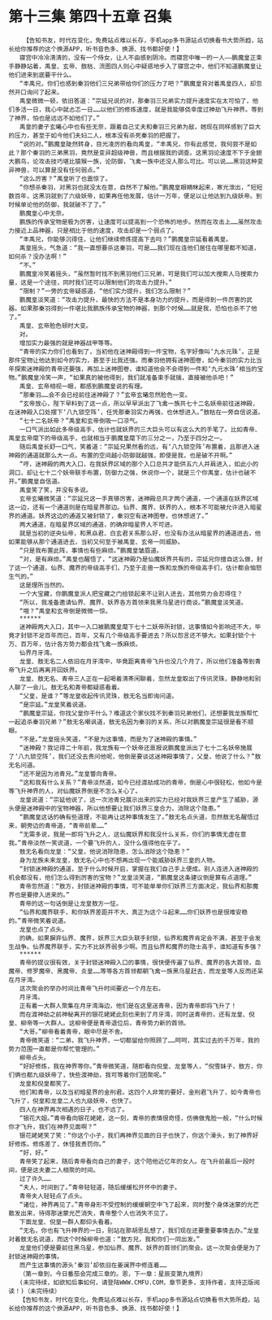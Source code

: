 # 第十三集 第四十五章 召集
        【告知书友，时代在变化，免费站点难以长存，手机app多书源站点切换看书大势所趋，站长给你推荐的这个换源APP，听书音色多、换源、找书都好使！】
       寝宫中冷冷清清的，没有一个侍女，让人不由感到阴冷。而寝宫中唯一的一人——鹏魔皇正束手静静站着，禹皇、玄帝、敖枯、流图四人则心中疑惑地步入了寝宫之中，他们不知道鹏魔皇让他们进来到底要干什么。
       “丰禹兄，你们也感到秦羽他们三兄弟带给你们的压力了吧？”鹏魔皇背对着禹皇四人，却忽然开口询问了起来。
       禹皇微微一顿，依旧答道：“宗延兄说的对，那秦羽三兄弟实力提升速度实在太可怕了，他们多活一日，我心中就忐忑一日……以他们的修炼速度，就是我能够侥幸度过神劫飞升神界。等到了神界，怕也是远远不如他们了。”
       禹皇的妻子玄曦心中也有些无奈，跟着自己丈夫和秦羽三兄弟为敌，她现在同样感到了巨大的压力，甚至于如今他们夫妇二人，根本没有杀死秦羽的把握了。
       “说的对。”鹏魔皇陡然转身，目光凌厉的看向禹皇，“丰禹兄，你有此感觉，我何尝不是如此？那个秦羽的三弟黑羽，竟然是变异超级神兽，而且根据我的调查。这黑羽论速度不下于金翅大鹏鸟，论攻击技巧堪比猿猴一族，论防御，飞禽一族中还没人那么可比。可以说……黑羽这种变异神兽，可以算是没有任何弱点。”
       “这么厉害？”禹皇听了也震惊了。
       “你想杀秦羽，对黑羽也就没太在意，自然不了解他。”鹏魔皇眼睛眯起来，寒光泄出，“短短数百年，这黑羽就到了六级妖帝，如果再任他发展，估计一万年，便足以让他达到九级妖帝。到时候单论他的防御，我就破不了了。”
       鹏魔皇心中无奈。
       鹏族的传承宝物是极为厉害，让速度可以提高到一个恐怖的地步。然而在攻击上……虽然攻击力接近上品神器，只是相比于他的速度，攻击却是一个弱点了。
       “丰禹兄，你能够沉得住，让他们继续修炼提高下去吗？”鹏魔皇宗延看着禹皇。
       禹皇摇头，气急道：“我一直想要杀这秦羽，可是……我们现在连他们居住在哪里都不知道，如何杀？没办法啊！”
       “不。”
       鹏魔皇冷笑着摇头，“虽然暂时找不到黑羽他们三兄弟，可是我们可以加大搜索人马搜索力量，这是一个途径，同时我们还可以限制他们的攻击力提升。”
       “限制？”一旁的玄帝疑惑道，“他们实力提升，我们怎么限制？”
       鹏魔皇淡笑道：“攻击力提升，最快的方法不是本身功力的提升，而是得到一件厉害的武器。如果那秦羽得到一件堪比我鹏族传承宝物的神器，到那个时候……就是我，恐怕也杀不了他了。”
       禹皇、玄帝脸色顿时大变。
       对。
       增加实力最强的就是神器战甲等等。
       “青帝的实力你们也看到了，当初他在迷神殿得到一件宝物，名字好像叫‘九水元珠’。正是那件宝物让他达到如今的实力，甚至于比我还强。而秦羽他拥有迷神图卷，如今秦羽的实力比当年探索迷神殿的青帝还要强，再加上迷神图卷，谁知道他会不会得到一件和‘九元水珠’相当的宝物。”鹏魔皇冷笑一声，“如果真的被他得到，我们就准备束手就擒，直接被他杀吧！”
       禹皇、玄帝相视一眼，都感到鹏魔皇说的有理。
       “那秦羽……会不会已经前往迷神殿了？”玄帝玄曦忽然脸色一变。
       “玄帝放心，陛下早料到了这一点，所以早早派出了飞禽一族共七十二名妖帝前往迷神殿，在迷神殿入口处摆下‘八九锁空阵’，任凭那秦羽实力再强，也休想进入。”敖枯在一旁自信说道。
       “七十二名妖帝？”禹皇和玄帝倒吸一口凉气。
       一口气派出如此多帝级高手，估计也就妖界的三大巨头可以有这么大的手笔了。比如青帝、禹皇玄帝麾下的帝级高手，也就相当于鹏魔皇麾下的三分之一，乃至于四分之一。
       随后禹皇长舒一口气，笑着道：“宗延兄果然看的远，有‘八九锁空阵’布置着，且那进入迷神殿的通道就那么大一点。布置的空间越小防御就越强，即使是我，也是破不开啊。”
       “哼，迷神殿的两大入口，在我妖界区域的那个入口总共才能供五六人并肩进入，如此小的洞口，却让七十二个妖帝联手布置，防御力之强，休说你一个，就是三个你禹皇，估计也破不开。”鹏魔皇自信道。
       禹皇笑了笑，并没有多说。
       玄帝玄曦微笑道：“宗延兄这一手真够厉害，迷神殿总共才两个通道，一个通道在妖界区域这一边，还有一个通道则是在暗星界那边。仙界、魔界、妖界的人，根本不可能被允许进入暗星界的通道。妖界这边的通道又被封锁了，秦羽空有迷神图卷，也休想进了。”
       两大通道，在暗星界区域的通道，的确非暗星界人不可进。
       就是当初的逆央仙帝，和黑焱君、白玄君关系那么好，也没有办法从暗星界的通道进去，他如果能够从那个通道进去，当初又何至于被禹皇、玄帝一同威胁。
       “只是我布置此阵，事情也有些麻烦。”鹏魔皇皱眉道。
       “对，是有麻烦。”禹皇也醒悟了，“这迷神殿乃是仙魔妖界共有的，宗延兄你擅自这么做，封了这一个通道，仙界、魔界的帝级高手们，乃至于走兽一族和龙族的帝级高手们，估计都会恼怒生气的。”
       这是理所当然的。
       一个大宝藏，你鹏魔皇派人把宝藏之门给锁起来不让别人进去，其他势力会忍得住？
       “所以，我准备邀请仙界、魔界、妖界各方首领来我黑乌星进行商谈。”鹏魔皇淡笑道。
       “哦？”禹皇和玄帝倒是微微一惊。
       ******
       迷神殿两大入口，其中一入口被鹏魔皇麾下七十二妖帝所封锁，这事情如今影响还不大，毕竟才封锁不足百年而已，百年，又有几个帝级高手要进去？所以怨言还不够大。如果封锁个十万、百万年，估计各方势力都会找飞禽一族麻烦。
       仙界月牙湾。
       龙皇、敖无名二人依旧在月牙湾中，毕竟距离青帝飞升也没几个月了，所以他们准备等到青帝飞升之后再离开回妖界。
       龙皇、敖无名、青帝三人正在一起喝着清茶闲聊着，忽然龙皇取出了传讯灵珠，静静地和别人聊了一会儿，敖无名和青帝都疑惑看着。
       “父皇，是谁？”等龙皇收起传讯灵珠，敖无名当即询问道。
       “是宗延。”龙皇笑着说道。
       “鹏魔皇宗延，你找父皇你干什么？难道这个家伙找不到秦羽兄弟他们，还想要我龙族帮忙一起追杀秦羽兄弟？”敖无名嘲讽道，敖无名因为秦羽的关系，所以对鹏魔皇宗延很是看不顺眼。
       “不是。”龙皇摇头笑道，“不是为这事情，而是为了迷神殿的事情。”
       “迷神殿？我记得二十年前，我龙族有一个妖帝还禀报说鹏魔皇派出了七十二名妖帝施展了‘八九锁空阵’，我们还没去责问他呢，他倒是要谈这迷神殿事情了，父皇，他说了什么？”敖无名问道。
       “还不是因为池青兄。”龙皇瞥向青帝。
       “这和我有什么关系？”青帝淡然道，如今已经渡劫成功的青帝，倒是心中很轻松，他如今是等飞升神界的人，对仙魔妖界倒是不怎么关心了。
       龙皇说道：“宗延他说了，这一次池青兄展示出来的实力已经对我妖界三皇产生了威胁，源头便是迷神殿中的宝物神器，所以他想要让我们妖界三皇合力，消除这个隐患。”
       “鹏魔皇这话的确有些道理，不能再让这种事情发生了。”敖无名点头道，忽然敖无名醒悟过来，朝旁边的青帝道，“青帝前辈……”
       “无需多说，我是一即将飞升之人，这仙魔妖界和我没什么关系，你们的事情无虚在意我。”青帝淡然一笑说道，一个要飞升的人，没什么值得他在乎了。
       敖无名看向龙皇：“父皇，他说消除隐患，怎么消除这个隐患？”
       身为龙族未来龙皇，敖无名心中也不想再出现一个能威胁妖界三皇的人物。
       “封锁迷神殿的通道，至于什么时候开启，掌握在我们自己手上便成。别人连进入迷神殿的机会都没有，他们怎么得到厉害的宝物？”龙皇淡笑道，“鹏魔皇这条建议倒是算有点道理。”
       青帝忽然道：“敖方，封锁迷神殿的事情，可不能单单你们妖界三方面决定，我仙界和那魔界也是要掺入进来的。”
       青帝的这一句话倒是让龙皇敖方一怔。
       “仙界和魔界联手，和你妖界差距并不大，真正为这个斗起来……你们妖界也是很难安稳的。”青帝微笑着说道。
       龙皇也点了点头。
       的确，如果摒弃仙界、魔界，妖界三大巨头联手封锁，仙界和魔界肯定会不满，甚至于会发生战争。仙界魔界联手，实力不比妖界弱多少啊。而且仙界和魔界的隐士高手，谁知道有多强？
       ******
       青帝的提议很有效，关于封锁迷神殿入口的事情，很快便传遍了仙界、魔界的各大首领，血魔帝、修罗魔帝、黑魔帝、炎皇……等等各方首领都朝飞禽一族黑乌星赶去，而龙皇等人反而还呆在月牙湾。
       这次聚会的举办时间比青帝飞升时间要迟一个月左右。
       月牙湾。
       正有着一大群人聚集在月牙湾海边，他们是在这里送青帝，因为青帝即将飞升了！
       而在渡神劫之前神秘离开的银花姥姥此刻也来到了月牙湾，同时送青帝的，还有龙皇、倪皇、柳帝等一大群人。这柳帝便是青帝退位后，青帝势力新的首领。
       “大哥。”柳帝看着青帝，眼中尽是不舍。
       青帝微笑道：“二弟，我飞升神界，一切都留给你照顾了……呵呵，其实过去的千万年，我的势力范围一直都是你帮忙管理的。”
       柳帝点头。
       “好好修炼，我在神界等你。”青帝微笑道，随即看向倪皇、龙皇等人，“倪雪妹子，敖方，你们俩也都九级妖帝了，快些渡神劫，我可等着你们团聚呢。”
       龙皇和倪皇都笑了。
       他们和青帝，以及当初暗星界的金刑君。这四个人非常的要好，金刑君飞升了，如今青帝也飞升了，倪皇和龙皇二人也九级妖帝，也快了。
       四人在神界再次相遇的日子，也不远了。
       “银花大姐。”青帝看向银花姥姥，这一刻，青帝的表情很奇怪，仿佛做鬼脸一般，“什么时候你才飞升，我们在神界见面啊？”
       银花姥姥笑了笑：“你这个小子，我们再神界见面的日子也快了，你这个滑头，到了神界好好修炼。修炼差了，休怪我责罚你。”
       “好，好。”
       青帝笑了起来，随后青帝看向自己的妻子，这个陪他近亿年的女人。在飞升前最后一段时间，便是这夫妻二人相聚的时间。
       过了许久……
       “夫人，时间到了。”青帝轻轻道，随后缓缓松开怀中的妻子。
       青帝夫人轻轻点了点头。
       “诸位，神界再见了。”青帝身形不受控制的缓缓朝空中飞了起来，同时整个身体迷蒙的光芒散发出来，待得那迷蒙光芒消失，青帝整个人也消失不见了。
       下面龙皇、倪皇一群人都仰头看着。
       “无名，你也有飞升神界的一日，别站在那胡思乱想了，我们现在还要重要事情去办。”龙皇对着敖无名说道，而这个时候柳帝也道：“敖方兄，我和你们一同出发。”
       龙皇他们便是要前往黑乌星，参加仙界、魔界、妖界的首领们的聚会。这一次聚会便是为了封锁迷神殿的事情。
       而产生这事情的源头‘秦羽’却依旧在姜澜界中修连着……
       （第一章到，今日番茄会完成三章的。恩，下一章：星辰变第九境界）
       (未完待续，如欲知后事如何，请登陆WWW.CMFU.COM，章节更多，支持作者，支持正版阅读！)（未完待续）
       【告知书友，时代在变化，免费站点难以长存，手机app多书源站点切换看书大势所趋，站长给你推荐的这个换源APP，听书音色多、换源、找书都好使！】